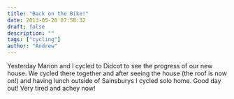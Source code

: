 ```yaml
---
title: "Back on the Bike!"
date: 2013-05-20 07:58:32
draft: false
description: ""
tags: ["cycling"]
author: "Andrew"
---
```


Yesterday Marion and I cycled to Didcot to see the progress of our new house. We cycled there together and after seeing the house (the roof is now on!) and having lunch outside of Sainsburys I cycled solo home. Good day out! Very tired and achey now!
